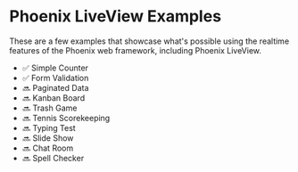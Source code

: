 # Phoenix LiveView Examples

These are a few examples that showcase what's possible using the realtime features of the Phoenix web framework, including Phoenix LiveView.

- ✅ Simple Counter
- ✅ Form Validation
- 🔜 Paginated Data
- 🔜 Kanban Board
- 🔜 Trash Game
- 🔜 Tennis Scorekeeping
- 🔜 Typing Test
- 🔜 Slide Show
- 🔜 Chat Room
- 🔜 Spell Checker
